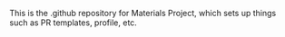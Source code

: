 This is the .github repository for Materials Project, which sets up things such as PR templates, profile, etc.
